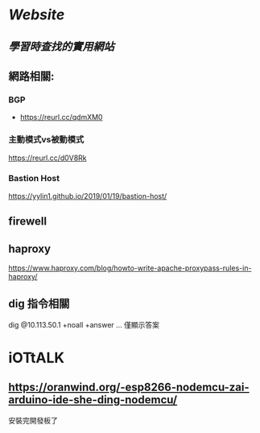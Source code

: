 # *Website*
## *學習時查找的實用網站*

## 網路相關:
### BGP  
- https://reurl.cc/qdmXM0 
### 主動模式vs被動模式  
https://reurl.cc/d0V8Rk  
### Bastion Host  
https://yylin1.github.io/2019/01/19/bastion-host/
## firewell  

## haproxy
https://www.haproxy.com/blog/howto-write-apache-proxypass-rules-in-haproxy/
## dig 指令相關
dig @10.113.50.1 +noall +answer ... 僅顯示答案 

# iOTtALK
##  https://oranwind.org/-esp8266-nodemcu-zai-arduino-ide-she-ding-nodemcu/
安裝完開發板了

